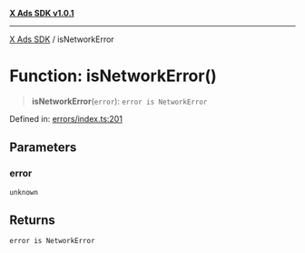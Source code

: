 [**X Ads SDK v1.0.1**](../README.md)

***

[X Ads SDK](../globals.md) / isNetworkError

# Function: isNetworkError()

> **isNetworkError**(`error`): `error is NetworkError`

Defined in: [errors/index.ts:201](https://github.com/kage1020/x-ads-sdk/blob/main/src/errors/index.ts#L201)

## Parameters

### error

`unknown`

## Returns

`error is NetworkError`
